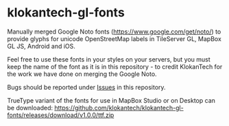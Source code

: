 # klokantech-gl-fonts
Manually merged Google Noto fonts (https://www.google.com/get/noto/) to provide glyphs for unicode OpenStreetMap labels in TileServer GL, MapBox GL JS, Android and iOS.

Feel free to use these fonts in your styles on your servers, but you must keep the name of the font as it is in this repository - to credit KlokanTech for the work we have done on merging the Google Noto.

Bugs should be reported under [Issues](https://github.com/klokantech/klokantech-gl-fonts/issues) in this repository.

TrueType variant of the fonts for use in MapBox Studio or on Desktop can be downloaded: https://github.com/klokantech/klokantech-gl-fonts/releases/download/v1.0.0/ttf.zip
